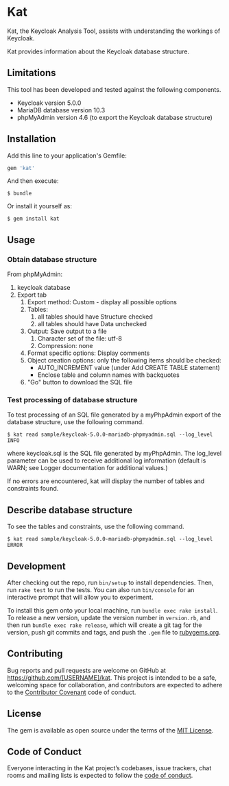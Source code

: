 # Kat

Kat, the Keycloak Analysis Tool, assists with understanding the workings of Keycloak.

Kat provides information about the Keycloak database structure.

## Limitations

This tool has been developed and tested against the following components.

* Keycloak version 5.0.0
* MariaDB database version 10.3
* phpMyAdmin version 4.6 (to export the Keycloak database structure)

## Installation

Add this line to your application's Gemfile:

```ruby
gem 'kat'
```

And then execute:

    $ bundle

Or install it yourself as:

    $ gem install kat

## Usage

### Obtain database structure

From phpMyAdmin:

1. keycloak database
1. Export tab
   1. Export method: Custom - display all possible options
   1. Tables:
      1. all tables should have Structure checked
      1. all tables should have Data unchecked
   1. Output: Save output to a file
      1. Character set of the file: utf-8
      1. Compression: none
   1. Format specific options: Display comments
   1. Object creation options: only the following items should be checked:
      * AUTO_INCREMENT value (under Add CREATE TABLE statement)
      * Enclose table and column names with backquotes
   1. "Go" button to download the SQL file

### Test processing of database structure

To test processing of an SQL file generated by a myPhpAdmin export of the
database structure, use the following command.

    $ kat read sample/keycloak-5.0.0-mariadb-phpmyadmin.sql --log_level INFO

where keycloak.sql is the SQL file generated by myPhpAdmin. The log_level parameter can be used to receive additional log information (default is WARN; see Logger documentation for additional values.)

If no errors are encountered, kat will display the number of tables and constraints found.

## Describe database structure

To see the tables and constraints, use the following command.

    $ kat read sample/keycloak-5.0.0-mariadb-phpmyadmin.sql --log_level ERROR

## Development

After checking out the repo, run `bin/setup` to install dependencies. Then, run `rake test` to run the tests. You can also run `bin/console` for an interactive prompt that will allow you to experiment.

To install this gem onto your local machine, run `bundle exec rake install`. To release a new version, update the version number in `version.rb`, and then run `bundle exec rake release`, which will create a git tag for the version, push git commits and tags, and push the `.gem` file to [rubygems.org](https://rubygems.org).

## Contributing

Bug reports and pull requests are welcome on GitHub at https://github.com/[USERNAME]/kat. This project is intended to be a safe, welcoming space for collaboration, and contributors are expected to adhere to the [Contributor Covenant](http://contributor-covenant.org) code of conduct.

## License

The gem is available as open source under the terms of the [MIT License](https://opensource.org/licenses/MIT).

## Code of Conduct

Everyone interacting in the Kat project’s codebases, issue trackers, chat rooms and mailing lists is expected to follow the [code of conduct](https://github.com/[USERNAME]/kat/blob/master/CODE_OF_CONDUCT.md).
